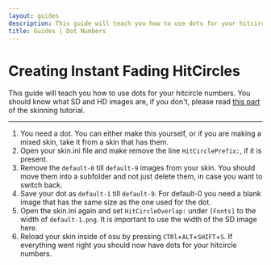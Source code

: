 ```yaml
---
layout: guides
description: This guide will teach you how to use dots for your hitcircle numbers.
title: Guides | Dot Numbers
---
```


# Creating Instant Fading HitCircles

This guide will teach you how to use dots for your hitcircle numbers. You should know what SD and HD images are, if you don't, please read [this part](https://rockroller01.github.io/skinninginfo/tutorial/introduction#hdsd-elements-aspect-ratios-and-resolution) of the skinning tutorial.

---

1. You need a dot. You can either make this yourself, or if you are making a mixed skin, take it from a skin that has them.
2. Open your skin.ini file and make remove the line `HitCirclePrefix:`, if it is present.
3. Remove the `default-0` till `default-9` images from your skin. You should move them into a subfolder and not just delete them, in case you want to switch back.
4. Save your dot as `default-1` till `default-9`. For default-0 you need a blank image that has the same size as the one used for the dot.
5. Open the skin.ini again and set `HitCircleOverlap:` under `[Fonts]` to the width of `default-1.png`. It is important to use the width of the SD image here.
6. Reload your skin inside of osu by pressing `CTRl`+`ALT`+`SHIFT`+`S`. If everything went right you should now have dots for your hitcircle numbers.

